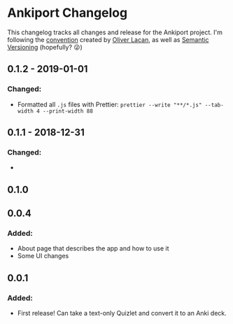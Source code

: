 # Ankiport Changelog

This changelog tracks all changes and release for the Ankiport project. I'm following the [convention](https://keepachangelog.com/en/1.0.0/) created by [Oliver Lacan](https://olivierlacan.com/), as well as [Semantic Versioning](https://semver.org/spec/v2.0.0.html) (hopefully? 😜)

## 0.1.2 - 2019-01-01

### Changed:

-   Formatted all `.js` files with Prettier: `prettier --write "**/*.js" --tab-width 4 --print-width 88`

## 0.1.1 - 2018-12-31

### Changed:

-

## 0.1.0

## 0.0.4

### Added:

-   About page that describes the app and how to use it
-   Some UI changes

## 0.0.1

### Added:

-   First release! Can take a text-only Quizlet and convert it to an Anki deck.
